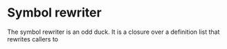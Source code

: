 # Symbol rewriter

The symbol rewriter is an odd duck. It is a closure over a definition list that
rewrites callers to